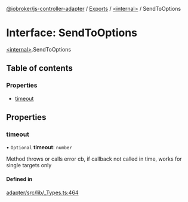 [@iobroker/js-controller-adapter](../README.md) / [Exports](../modules.md) / [\<internal\>](../modules/internal_.md) / SendToOptions

# Interface: SendToOptions

[\<internal\>](../modules/internal_.md).SendToOptions

## Table of contents

### Properties

- [timeout](internal_.SendToOptions.md#timeout)

## Properties

### timeout

• `Optional` **timeout**: `number`

Method throws or calls error cb, if callback not called in time, works for single targets only

#### Defined in

[adapter/src/lib/_Types.ts:464](https://github.com/ioBroker/ioBroker.js-controller/blob/b63ccb8074d230ee4dfca2157807dab34ca19b65/packages/adapter/src/lib/_Types.ts#L464)
